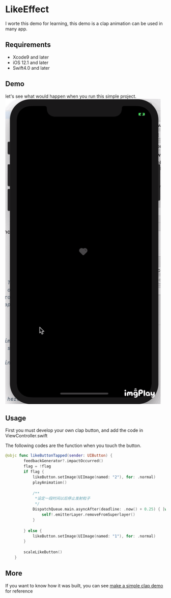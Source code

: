# LikeEffect

I worte this demo for learning, this demo is a clap animation can be used in many app.

## Requirements
- Xcode9 and later
- iOS 12.1 and later
- Swift4.0 and later

## Demo
let's see what would happen when you run this simple project.
![demo gif](https://github.com/HuangRunHua/LikeEffect/blob/master/ClapAnimation/ClapAnimation/demo/IMB_S6TJjc.gif)

## Usage
First you must develop your own clap button, and add the code in ViewController.swift

The following codes are the function when you touch the button.
~~~swift
@objc func likeButtonTapped(sender: UIButton) {
        feedbackGenerator?.impactOccurred()
        flag = !flag
        if flag {
            likeButton.setImage(UIImage(named: "2"), for: .normal)
            playAnimation()
            
            /**
             *设定一段时间以后停止发射粒子
             */
            DispatchQueue.main.asyncAfter(deadline: .now() + 0.25) { [weak self] in
                self!.emitterLayer.removeFromSuperlayer()
            }
            
        } else {
            likeButton.setImage(UIImage(named: "1"), for: .normal)
        }
        
        scaleLikeButton()
    }
~~~

## More
If you want to know how it was built, you can see [make a simple clap demo](https://medium.com/@h76joker/制作一个点赞效果-d73077b34b5f) for reference

